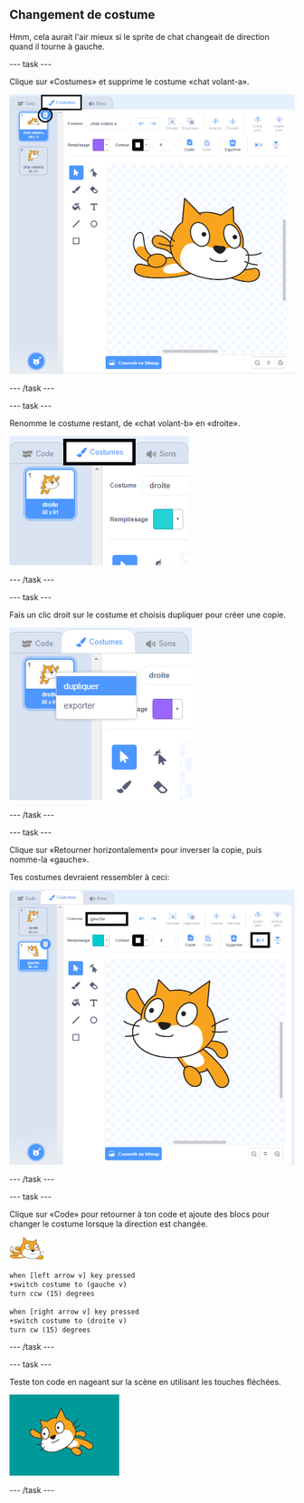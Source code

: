 ## Changement de costume

Hmm, cela aurait l'air mieux si le sprite de chat changeait de direction quand il tourne à gauche.

--- task ---

Clique sur «Costumes» et supprime le costume «chat volant-a».

![onglet costumes et supprimer l'icône en surbrillance sur le costume](images/swim-delete-a.png)

--- /task ---

--- task ---

Renomme le costume restant, de «chat volant-b» en «droite».

![nom à droite mis en surbrillance dans l'onglet costumes](images/swim-costume-right.png)

--- /task ---

--- task ---

Fais un clic droit sur le costume et choisis dupliquer pour créer une copie.

![menu costume avec doublon mis en surbrillance](images/swim-costume-duplicate.png)

--- /task ---

--- task ---

Clique sur «Retourner horizontalement» pour inverser la copie, puis nomme-la «gauche».

Tes costumes devraient ressembler à ceci:

![nouveau costume orienté vers la gauche avec icône retourner et nom en surbrillance](images/swim-costume-left.png)

--- /task ---

--- task ---

Clique sur «Code» pour retourner à ton code et ajoute des blocs pour changer le costume lorsque la direction est changée.

![sprite nageur](images/swimmer-sprite.png)

```blocks3
when [left arrow v] key pressed
+switch costume to (gauche v)
turn ccw (15) degrees

when [right arrow v] key pressed
+switch costume to (droite v)
turn cw (15) degrees
```

--- /task ---

--- task ---

Teste ton code en nageant sur la scène en utilisant les touches fléchées.

![sprite orienté vers la gauche](images/swim-test-left.png)

--- /task ---
